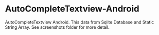 # AutoCompleteTextview-Android
AutoCompleteTextview Android. This data from Sqlite Database and Static String Array.
See screenshots folder for more detail.
